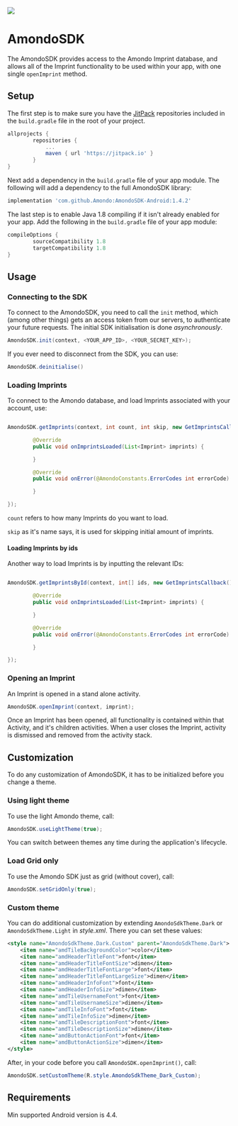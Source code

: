 [![](https://jitpack.io/v/Amondo/AmondoSDK-Android.svg)](https://jitpack.io/#Amondo/AmondoSDK-Android)

# AmondoSDK
The AmondoSDK provides access to the Amondo Imprint database, and allows all of the Imprint functionality to be used within your app, with one single ```openImprint``` method.

## Setup

The first step is to make sure you have the [JitPack](https://jitpack.io) repositories included in the `build.gradle` file in the root of your project.

```Groovy
allprojects {
        repositories {
            ...
            maven { url 'https://jitpack.io' }
        }
}
```

Next add a dependency in the `build.gradle` file of your app module. The following will add a dependency to the full AmondoSDK library:

```Groovy
implementation 'com.github.Amondo:AmondoSDK-Android:1.4.2'
```

The last step is to enable Java 1.8 compiling if it isn't already enabled for your app. Add the following in the `build.gradle` file of your app module:

```Groovy
compileOptions {
        sourceCompatibility 1.8
        targetCompatibility 1.8
}
```

## Usage

### Connecting to the SDK

To connect to the AmondoSDK, you need to call the `init` method, which (among other things) gets an access token from our servers, to authenticate your future requests. The initial SDK initialisation is done _asynchronously_.

```java
AmondoSDK.init(context, <YOUR_APP_ID>, <YOUR_SECRET_KEY>);
```


If you ever need to disconnect from the SDK, you can use:

```java
AmondoSDK.deinitialise()
```

### Loading Imprints

To connect to the Amondo database, and load Imprints associated with your account, use:

```Java

AmondoSDK.getImprints(context, int count, int skip, new GetImprintsCallback() {

        @Override
        public void onImprintsLoaded(List<Imprint> imprints) {

        }

        @Override
        public void onError(@AmondoConstants.ErrorCodes int errorCode) {

        }

});
```

`count` refers to how many Imprints do you want to load.

`skip` as it's name says, it is used for skipping initial amount of imprints.

#### Loading Imprints by ids

Another way to load Imprints is by inputting the relevant IDs:
```Java

AmondoSDK.getImprintsById(context, int[] ids, new GetImprintsCallback() {

        @Override
        public void onImprintsLoaded(List<Imprint> imprints) {

        }

        @Override
        public void onError(@AmondoConstants.ErrorCodes int errorCode) {

        }

});
```

### Opening an Imprint

An Imprint is opened in a stand alone activity.

```java
AmondoSDK.openImprint(context, imprint);
```
Once an Imprint has been opened, all functionality is contained within that Activity, and it's children activities. When a user closes the Imprint, activity is dismissed and removed from the activity stack.

## Customization


To do any customization of AmondoSDK, it has to be initialized before you change a theme.


### Using light theme

To use the light Amondo theme, call:

```java
AmondoSDK.useLightTheme(true);
```
You can switch between themes any time during the application's lifecycle.


### Load Grid only

To use the Amondo SDK just as grid (without cover), call:

```java
AmondoSDK.setGridOnly(true);
```


### Custom theme

You can do additional customization by extending `AmondoSdkTheme.Dark` 
or `AmondoSdkTheme.Light` in *style.xml*. There you can set these values:

```xml
<style name="AmondoSdkTheme.Dark.Custom" parent="AmondoSdkTheme.Dark">
    <item name="amdTileBackgroundColor">color</item>
    <item name="amdHeaderTitleFont">font</item>
    <item name="amdHeaderTitleFontSize">dimen</item>
    <item name="amdHeaderTitleFontLarge">font</item>
    <item name="amdHeaderTitleFontLargeSize">dimen</item>
    <item name="amdHeaderInfoFont">font</item>
    <item name="amdHeaderInfoSize">dimen</item>
    <item name="amdTileUsernameFont">font</item>
    <item name="amdTileUsernameSize">dimen</item>
    <item name="amdTileInfoFont">font</item>
    <item name="amdTileInfoSize">dimen</item>
    <item name="amdTileDescriptionFont">font</item>
    <item name="amdTileDescriptionSize">dimen</item>
    <item name="amdButtonActionFont">font</item>
    <item name="amdButtonActionSize">dimen</item>
</style>
```

After, in your code before you call `AmondoSDK.openImprint()`, call:

```java
AmondoSDK.setCustomTheme(R.style.AmondoSdkTheme_Dark_Custom);
```


## Requirements

Min supported Android version is 4.4.